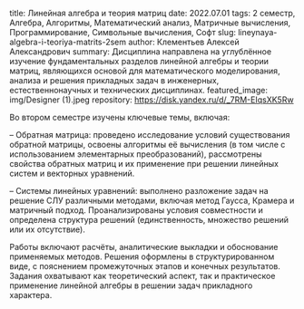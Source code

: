 title: Линейная алгебра и теория матриц
date: 2022.07.01
tags: 2 семестр, Алгебра, Алгоритмы, Математический анализ, Матричные вычисления, Программирование, Символьные вычисления, Софт
slug: lineynaya-algebra-i-teoriya-matrits-2sem
author: Клементьев Алексей Александрович
summary: Дисциплина направлена на углублённое изучение фундаментальных разделов линейной алгебры и теории матриц, являющихся основой для математического моделирования, анализа и решения прикладных задач в инженерных, естественнонаучных и технических дисциплинах.
featured_image: img/Designer (1).jpeg
repository: https://disk.yandex.ru/d/_7RM-EIqsXK5Rw

Во втором семестре изучены ключевые темы, включая:

– Обратная матрица: проведено исследование условий существования обратной матрицы, освоены алгоритмы её вычисления (в том числе с использованием элементарных преобразований), рассмотрены свойства обратных матриц и их применение при решении линейных систем и векторных уравнений.

– Системы линейных уравнений: выполнено разложение задач на решение СЛУ различными методами, включая метод Гаусса, Крамера и матричный подход. Проанализированы условия совместности и определена структура решений (единственность, множество решений или их отсутствие).

Работы включают расчёты, аналитические выкладки и обоснование применяемых методов. Решения оформлены в структурированном виде, с пояснением промежуточных этапов и конечных результатов. Задания охватывают как теоретический аспект, так и практическое применение линейной алгебры в решении задач прикладного характера.

